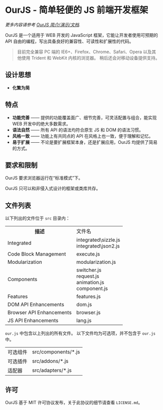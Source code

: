 # OurJS - 简单轻便的 JS 前端开发框架 #

*更多内容请参考 [OurJS 简介/演示/文档](http://s79.github.com/OurJS/).*

OurJS 是一个适用于 WEB 开发的 JavaScript 框架，它能让开发者使用可预期的 API 自由的编程，写出具备良好的兼容性、可读性和扩展性的代码。

> 目前完全兼容 PC 端的 IE6+、Firefox、Chrome、Safari、Opera 以及其他使用 Trident 和 WebKit 内核的浏览器。
> 稍后还会对移动设备提供支持。


## 设计思想 ##
* **化繁为简**

## 特点 ##

* **功能完善** —— 提供的功能覆盖面广、细节完善，可灵活配置与组合，能实现 WEB 开发中的绝大多数需求。
* **语法自然** —— 所有 API 的语法均符合原生 JS 和 DOM 的语法习惯。
* **风格一致** —— 功能上有共同点的 API 在风格上也一致，便于理解和记忆。
* **易于扩展** —— 不论是要扩展框架本身，还是扩展应用，OurJS 均提供了简易的方式。


## 要求和限制 ##

OurJS 要求浏览器运行在“标准模式”下。

OurJS 只可以和非侵入式设计的框架或类库共存。


## 文件列表 ##

以下列出的文件位于 `src` 目录内：

<table>
  <tr>
    <th>描述</th><td>文件名</td>
  </tr>
  <tr>
    <td>Integrated</td><td>integrated\sizzle.js<br>integrated\json2.js</td>
  </tr>
  <tr>
    <td>Code Block Management</td><td>execute.js</td>
  </tr>
  <tr>
    <td>Modularization</td><td>modularization.js</td>
  </tr>
  <tr>
    <td>Components</td><td>switcher.js<br>request.js<br>animation.js<br>component.js</td>
  </tr>
  <tr>
    <td>Features</td><td>features.js</td>
  </tr>
  <tr>
    <td>DOM API Enhancements</td><td>dom.js</td>
  </tr>
  <tr>
    <td>Browser API Enhancements</td><td>browser.js</td>
  </tr>
  <tr>
    <td>JS API Enhancements</td><td>lang.js</td>
  </tr>
</table>

`our.js` 中包含以上列出的所有文件。
以下文件均为可选项，并不包含于 `our.js` 中。

<table>
  <tr>
    <td>可选组件</td><td>src/components/*.js</td>
  </tr>
  <tr>
    <td>可选插件</td><td>src/addons/*.js</td>
  </tr>
  <tr>
    <td>适配器</td><td>src/adapters/*.js</td>
  </tr>
</table>


## 许可 ##

OurJS 基于 MIT 许可协议发布，关于此协议的细节请查看 `LICENSE.md`。
